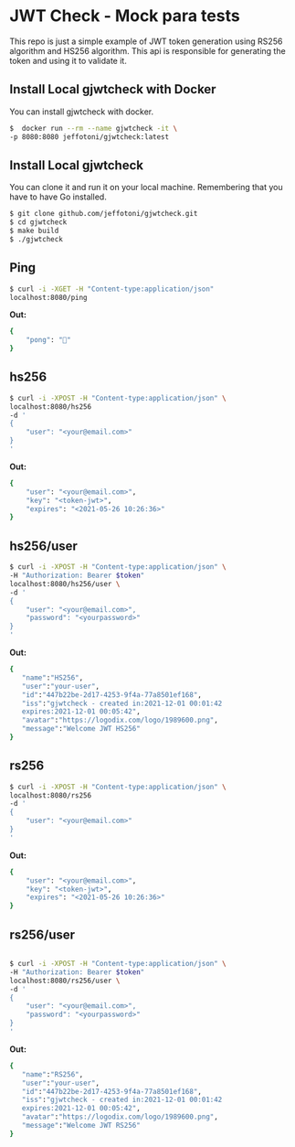 # JWT Check - Mock para tests 

This repo is just a simple example of JWT token generation using RS256 algorithm and HS256 algorithm. 
This api is responsible for generating the token and using it to validate it.

## Install Local gjwtcheck with Docker
You can install gjwtcheck with docker.
```bash
$  docker run --rm --name gjwtcheck -it \
-p 8080:8080 jeffotoni/gjwtcheck:latest
```
## Install Local gjwtcheck
You can clone it and run it on your local machine. Remembering that you have to have Go installed.
```bash
$ git clone github.com/jeffotoni/gjwtcheck.git
$ cd gjwtcheck
$ make build 
$ ./gjwtcheck
```
## Ping
```bash
$ curl -i -XGET -H "Content-type:application/json" 
localhost:8080/ping
```

**Out:**
```bash
{
    "pong": "🏓"
}
```

## hs256
```bash
$ curl -i -XPOST -H "Content-type:application/json" \
localhost:8080/hs256
-d '
{
    "user": "<your@email.com>"
}
'
```

**Out:**
```bash
{
    "user": "<your@email.com>",
    "key": "<token-jwt>",
    "expires": "<2021-05-26 10:26:36>"
}
```

## hs256/user
```bash
$ curl -i -XPOST -H "Content-type:application/json" \
-H "Authorization: Bearer $token" 
localhost:8080/hs256/user \
-d '
{
    "user": "<your@email.com>",
    "password": "<yourpassword>"
}
'
```

**Out:**
```bash
{
   "name":"HS256",
   "user":"your-user",
   "id":"447b22be-2d17-4253-9f4a-77a8501ef168",
   "iss":"gjwtcheck - created in:2021-12-01 00:01:42 
   expires:2021-12-01 00:05:42",
   "avatar":"https://logodix.com/logo/1989600.png",
   "message":"Welcome JWT HS256"
}
```

## rs256
```bash
$ curl -i -XPOST -H "Content-type:application/json" \
localhost:8080/rs256
-d '
{
    "user": "<your@email.com>"
}
'
```

**Out:**
```bash
{
    "user": "<your@email.com>",
    "key": "<token-jwt>",
    "expires": "<2021-05-26 10:26:36>"
}
```

## rs256/user
```bash

$ curl -i -XPOST -H "Content-type:application/json" \
-H "Authorization: Bearer $token" 
localhost:8080/rs256/user \
-d '
{
    "user": "<your@email.com>",
    "password": "<yourpassword>"
}
'
```

**Out:**
```bash
{
   "name":"RS256",
   "user":"your-user",
   "id":"447b22be-2d17-4253-9f4a-77a8501ef168",
   "iss":"gjwtcheck - created in:2021-12-01 00:01:42 
   expires:2021-12-01 00:05:42",
   "avatar":"https://logodix.com/logo/1989600.png",
   "message":"Welcome JWT RS256"
}
```

